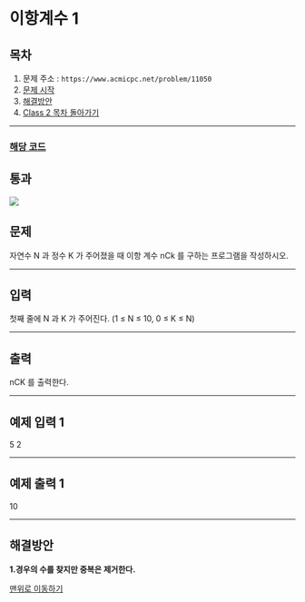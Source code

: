 # 이항계수 1

## 목차

1. 문제 주소 : `https://www.acmicpc.net/problem/11050`
2. [문제 시작](#문제)
3. [해결방안](#해결방안)
4. [Class 2 목차 돌아가기](../README.md)
___

### [해당 코드](./이항계수1.java)

## 통과

<img src="https://github.com/user-attachments/assets/4c068831-85c8-4d69-b21b-1e08c210c36e">

## 문제

자연수 N 과 정수 K 가 주어졌을 때 이항 계수 nCk 를 구하는 프로그램을 작성하시오.

___

## 입력

첫째 줄에 N 과 K 가 주어진다. (1 ≤ N ≤ 10, 0 ≤ K ≤ N)

___

## 출력

nCK 를 출력한다.

___

## 예제 입력 1

5 2

---

## 예제 출력 1

10

---

## 해결방안
**1.경우의 수를 찾지만 중복은 제거한다.**<br>

[맨위로 이동하기](#이항계수-1)